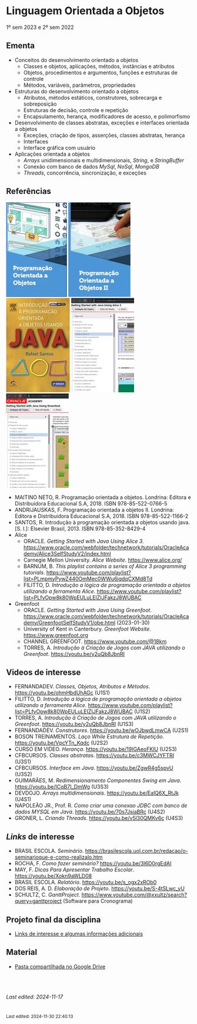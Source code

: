 # Linguagem Orientada a Objetos

1º sem 2023 e 2º sem 2022

## Ementa

- Conceitos do desenvolvimento orientado a objetos
    - Classes e objetos, aplicações, métodos, instâncias e atributos
    - Objetos, procedimentos e argumentos, funções e estruturas de controle
    - Métodos, variáveis, parâmetros, propriedades
- Estruturas do desenvolvimento orientado a objetos
    - Atributos, métodos estáticos, construtores, sobrecarga e sobreposição
    - Estruturas de decisão, controle e repetição
    - Encapsulamento, herança, modificadores de acesso, e polimorfismo
- Desenvolvimento de classes abstratas, exceções e interfaces orientada a objetos
    - Exceções, criação de tipos, asserções, classes abstratas, herança
    - Interfaces
    - Interface gráfica com usuário
- Aplicações orientada a objetos
    - *Arrays* unidimensionais e multidimensionais, *String*, e *StringBuffer*
    - Conexão com banco de dados *MySql*, *NoSql*, *MongoDB*
    - *Threads*, concorrência, sincronização, e exceções

## Referências

![](img/maitino.jpg) ![](img/andrijauskas.jpg) ![](img/santos.jpg) ![](img/alice.jpg) ![](img/greenfoot.jpg)

- MAITINO NETO, R. Programação orientada a objetos. Londrina: Editora e Distribuidora Educacional S.A, 2018. ISBN 978-85-522-0766-5
- ANDRIJAUSKAS, F. Programação orientada a objetos II. Londrina: Editora e Distribuidora Educacional S.A, 2018. ISBN 978-85-522-1166-2
- SANTOS, R. Introdução à programação orientada a objetos usando java. [S. l.]: Elsevier Brasil, 2013. ISBN 978-85-352-8429-4
- Alice
    - ORACLE. *Getting Started with Java Using Alice 3*. <https://www.oracle.com/webfolder/technetwork/tutorials/OracleAcademy/Alice3SelfStudyV2/index.html>
    - Carnegie Mellon University. *Alice Website*. <https://www.alice.org/>
    - BARNUM, B. *This playlist contains a series of Alice 3 programming tutorials*. <https://www.youtube.com/playlist?list=PLmpmyPywZ440OmMec0WWu6jqdqCXMd8Td>
    - FILITTO, D. *Introdução a lógica de programação orientada a objetos utilizando a ferramenta Alice*. <https://www.youtube.com/playlist?list=PLfvOpw8k80WpEULuLEIZIJFakzJ8WUBAC>
- Greenfoot
    - ORACLE. *Getting Started with Java Using Greenfoot*. <https://www.oracle.com/webfolder/technetwork/tutorials/OracleAcademy/GreenfootSelfStudyV1/obe.html> (2023-01-30)
    - University of Kent in Canterbury. *Greenfoot Website*. <https://www.greenfoot.org>
    - CHANNEL GREENFOOT. <https://www.youtube.com/@18km>
    - TORRES, A. *Introdução à Criação de Jogos com JAVA utilizando o Greenfoot*. <https://youtu.be/y2uQb8JbnRI>

## Videos de interesse

- FERNANDADEV. *Classes, Objetos, Atributos e Métodos*. <https://youtu.be/ohmHbdUhAGc> (U1S1)
- FILITTO, D. *Introdução a lógica de programação orientada a objetos utilizando a ferramenta Alice*. <https://www.youtube.com/playlist?list=PLfvOpw8k80WpEULuLEIZIJFakzJ8WUBAC> (U1S2)
- TORRES, A. *Introdução à Criação de Jogos com JAVA utilizando o Greenfoot*. <https://youtu.be/y2uQb8JbnRI> (U1S3)
- FERNANDADEV. *Construtores*. <https://youtu.be/wOJbwdLmwCA> (U2S1)
- BOSON TREINAMENTOS. *Laço While Estrutura de Repetição*. <https://youtu.be/VpcYTn_Kqdc> (U2S2)
- CURSO EM VIDEO. *Herança*. <https://youtu.be/19IGAeoFKlU> (U2S3)
- CFBCURSOS. *Classes abstratas*. <https://youtu.be/c3MWCJYFTRI> (U3S1)
- CFBCURSOS. *Interface em Java*. <https://youtu.be/ZgwR4g5spvU> (U3S2)
- GUIMARÃES, M. *Redimensionamento Componentes Swing em Java*. <https://youtu.be/ICqB7I_DmWg> (U3S3)
- DEVDOJO. *Arrays multidimensionais*. <https://youtu.be/EalQ6X_RtJk> (U4S1)
- NAPOLEÃO JR., Prof. R. *Como criar uma conexao JDBC com banco de dados MYSQL em Java*. <https://youtu.be/70s7JsiaBRc> (U4S2)
- GRONER, L. *Criando Threads*. <https://youtu.be/v5l30QMKv6c> (U4S3)

## *Links* de interesse

- BRASIL ESCOLA. *Seminário*. <https://brasilescola.uol.com.br/redacao/o-seminarioque-e-como-realizalo.htm>
- ROCHA, F. *Como fazer seminário?* <https://youtu.be/3l6D0rgEdAI>
- MAY, F. *Dicas Para Apresentar Trabalho Escolar*. <https://youtu.be/Xokn9aWLD08>
- BRASIL ESCOLA. *Relatório*. <https://youtu.be/s_ogx2xROb0>
- DOS REIS, A. D. *Elaboração de Projeto*. <https://youtu.be/S-4tSLwc_yU>
- SCHULTZ, C. *GanttProject*. <https://www.youtube.com/@xxultz/search?query=ganttproject> (Software para Cronograma)

## Projeto final da disciplina

- [Links de interesse e algumas informações adicionais](https://github.com/efurlanm/teaching/blob/main/sdm/projeto.md)

## Material

- [Pasta compartilhada no Google Drive](https://drive.google.com/drive/folders/1wlkBIcKHDTdjmopo-5cJ-stTVTWylWlV)


<br><br><br>*Last edited: 2024-11-17*


<br><sub>Last edited: 2024-11-30 22:40:13</sub>
